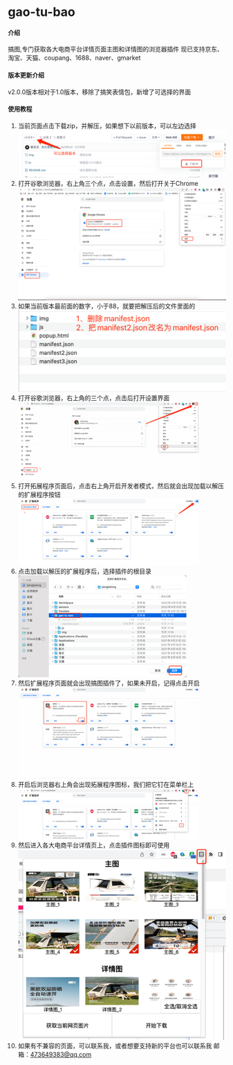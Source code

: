 # gao-tu-bao

#### 介绍
搞图,专门获取各大电商平台详情页面主图和详情图的浏览器插件
现已支持京东、淘宝、天猫、coupang、1688、naver、gmarket

#### 版本更新介绍
v2.0.0版本相对于1.0版本，移除了搞笑表情包，新增了可选择的界面

#### 使用教程
1. 当前页面点击下载zip，并解压，如果想下以前版本，可以左边选择
![img_1.png](img/img_9.png)
2. 打开谷歌浏览器，右上角三个点，点击设置，然后打开关于Chrome
![img.png](img/img.png)
3. 如果当前版本最前面的数字，小于88，就要把解压后的文件里面的
![img_1.png](img/img_1.png)
4. 打开谷歌浏览器，右上角的三个点，点击后打开设置界面
![img_2.png](img/img_2.png)
5. 打开拓展程序页面后，点击右上角开启开发者模式，然后就会出现加载以解压的扩展程序按钮
![img_3.png](img/img_3.png)
6. 点击加载以解压的扩展程序后，选择插件的根目录
![img_4.png](img/img_4.png)
7. 然后扩展程序页面就会出现搞图插件了，如果未开启，记得点击开启
![img_5.png](img/img_5.png)
8. 开启后浏览器右上角会出现拓展程序图标，我们把它钉在菜单栏上
![img_6.png](img/img_6.png)
9. 然后进入各大电商平台详情页上，点击插件图标即可使用
![img_7.png](img/img_8.png)
10. 如果有不兼容的页面，可以联系我，或者想要支持新的平台也可以联系我
邮箱：473649383@qq.com


